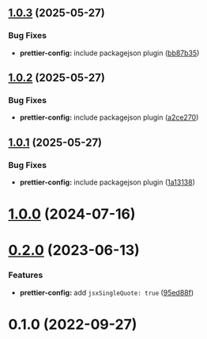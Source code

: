 ## [1.0.3](https://github.com/vexip-ui/lint-config/compare/prettier-config@1.0.2...prettier-config@1.0.3) (2025-05-27)


### Bug Fixes

* **prettier-config:** include packagejson plugin ([bb87b35](https://github.com/vexip-ui/lint-config/commit/bb87b35a9ca8becce4b24f80dfa96ac8f7edba7e))



## [1.0.2](https://github.com/vexip-ui/lint-config/compare/prettier-config@1.0.1...prettier-config@1.0.2) (2025-05-27)


### Bug Fixes

* **prettier-config:** include packagejson plugin ([a2ce270](https://github.com/vexip-ui/lint-config/commit/a2ce270fee19d49fe536f7097ee3e4041effc0c6))



## [1.0.1](https://github.com/vexip-ui/lint-config/compare/prettier-config@1.0.0...prettier-config@1.0.1) (2025-05-27)


### Bug Fixes

* **prettier-config:** include packagejson plugin ([1a13138](https://github.com/vexip-ui/lint-config/commit/1a13138105e6438365851189f40a8ee404bf52e0))



# [1.0.0](https://github.com/vexip-ui/lint-config/compare/prettier-config@0.2.0...prettier-config@1.0.0) (2024-07-16)



# [0.2.0](https://github.com/vexip-ui/lint-config/compare/prettier-config@0.1.0...prettier-config@0.2.0) (2023-06-13)

### Features

- **prettier-config:** add `jsxSingleQuote: true` ([95ed88f](https://github.com/vexip-ui/lint-config/commit/95ed88f9930fa88a60f0da4d51f03e6e85672781))

# 0.1.0 (2022-09-27)
